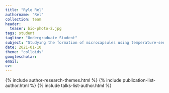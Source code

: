 ```yaml
---
title: "Ryle Rel"
authorname: "Rel"
collection: team
header:
  teaser: bio-photo-2.jpg
tags: student
tagline: "Undergraduate Student"
subject: "Studying the formation of microcapsules using temperature-sensitive microgel colloids"
date: 2021-01-10
theme: "colloids"
googlescholar: 
email: 
cv: 
---
```


<p align= "justify">

{% include author-research-themes.html %}
{% include publication-list-author.html %}
{% include talks-list-author.html %}